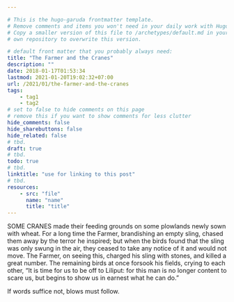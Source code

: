 ```yaml
---

# This is the hugo-garuda frontmatter template.
# Remove comments and items you won't need in your daily work with Hugo.
# Copy a smaller version of this file to /archetypes/default.md in your
# own repository to overwrite this version.

# default front matter that you probably always need:
title: "The Farmer and the Cranes"
description: ""
date: 2018-01-17T01:53:34
lastmod: 2021-01-20T19:02:32+07:00
url: /2021/01/the-farmer-and-the-cranes
tags:
    - tag1
    - tag2
# set to false to hide comments on this page
# remove this if you want to show comments for less clutter
hide_comments: false
hide_sharebuttons: false
hide_related: false
# tbd.
draft: true
# tbd.
todo: true
# tbd.
linktitle: "use for linking to this post"
# tbd.
resources:
    - src: "file"
      name: "name"
      title: "title"
---
```

SOME CRANES made their feeding grounds on some plowlands newly sown with wheat. For a long time the Farmer, brandishing an empty sling, chased them away by the terror he inspired; but when the birds found that the sling was only swung in the air, they ceased to take any notice of it and would not move. The Farmer, on seeing this, charged his sling with stones, and killed a great number. The remaining birds at once forsook his fields, crying to each other, “It is time for us to be off to Liliput: for this man is no longer content to scare us, but begins to show us in earnest what he can do.”

If words suffice not, blows must follow.


